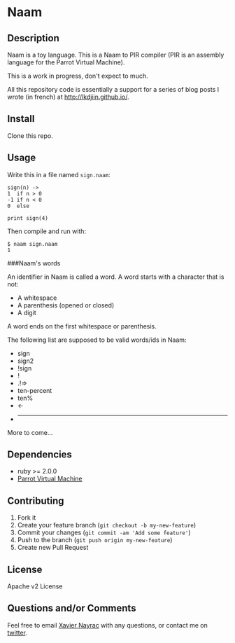 Naam
================

Description
-----------
Naam is a toy language. This is a Naam to PIR compiler (PIR is an assembly
language for the Parrot Virtual Machine).

This is a work in progress, don't expect to much.

All this repository code is essentially a support for a series of
blog posts I wrote (in french) at http://lkdjiin.github.io/.

Install
-------------------------

Clone this repo.

Usage
--------------------------
Write this in a file named `sign.naam`:

    sign(n) ->
    1  if n > 0
    -1 if n < 0
    0  else
    
    print sign(4)

Then compile and run with:

    $ naam sign.naam
    1

###Naam's words

An identifier in Naam is called a word. A word starts with a
character that is not:

* A whitespace
* A parenthesis (opened or closed)
* A digit

A word ends on the first whitespace or parenthesis.

The following list are supposed to be valid words/ids in Naam:

* sign
* sign2
* !sign
* !
* .!=>
* ten-percent
* ten%
* ←
* ---


More to come…


Dependencies
--------------------------

  * ruby >= 2.0.0
  * [Parrot Virtual Machine](http://www.parrot.org/)

Contributing
-------------------------

1. Fork it
2. Create your feature branch (`git checkout -b my-new-feature`)
3. Commit your changes (`git commit -am 'Add some feature'`)
4. Push to the branch (`git push origin my-new-feature`)
5. Create new Pull Request

License
--------------------------
Apache v2 License


Questions and/or Comments
--------------------------

Feel free to email [Xavier Nayrac](mailto:xavier.nayrac@gmail.com)
with any questions, or contact me on [twitter](https://twitter.com/lkdjiin).

